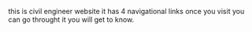 this is civil engineer website
it has 4 navigational links
once you visit you can go throught it you will get to know.
